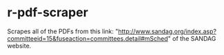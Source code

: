 # r-pdf-scraper
Scrapes all of the PDFs from this link: 
"http://www.sandag.org/index.asp?committeeid=15&fuseaction=committees.detail#mSched" 
of the SANDAG website.
